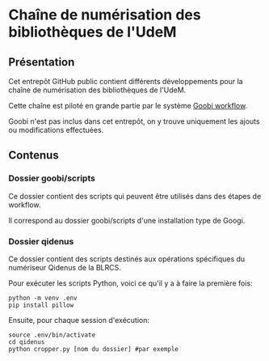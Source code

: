 # Chaîne de numérisation des bibliothèques de l'UdeM

## Présentation

Cet entrepôt GitHub public contient différents développements pour la chaîne de numérisation des bibliothèques de l'UdeM.

Cette chaîne est piloté en grande partie par le système [Goobi workflow](https://github.com/intranda/goobi-workflow).

Goobi n'est pas inclus dans cet entrepôt, on y trouve uniquement les ajouts ou modifications effectuées.

## Contenus

### Dossier goobi/scripts

Ce dossier contient des scripts qui peuvent être utilisés dans des étapes de workflow.

Il correspond au dossier goobi/scripts d'une installation type de Googi.

### Dossier qidenus

Ce dossier contient des scripts destinés aux opérations spécifiques
du numériseur Qidenus de la BLRCS.

Pour exécuter les scripts Python, voici ce qu'il y a à faire la première fois:

```
python -m venv .env
pip install pillow
```

Ensuite, pour chaque session d'exécution:
```
source .env/bin/activate
cd qidenus
python cropper.py [nom du dossier] #par exemple
```
